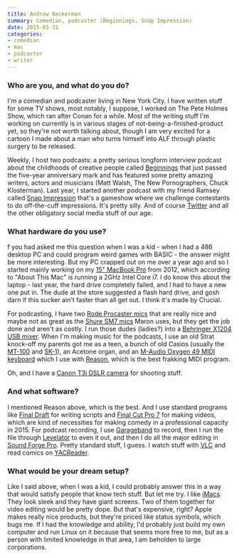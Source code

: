```yaml
---
title: Andrew Beckerman
summary: Comedian, podcaster (Beginnings, Snap Impression)
date: 2015-03-31
categories:
- comedian
- mac
- podcaster
- writer
---
```


### Who are you, and what do you do?

I'm a comedian and podcaster living in New York City. I have written stuff for some TV shows, most notably, I suppose, I worked on The Pete Holmes Show, which ran after Conan for a while. Most of the writing stuff I'm working on currently is in various stages of not-being-a-finished-product yet, so they're not worth talking about, though I am very excited for a cartoon I made about a man who turns himself into ALF through plastic surgery to be released. 

Weekly, I host two podcasts: a pretty serious longform interview podcast about the childhoods of creative people called [Beginnings](http://beginningspod.com/ "The creative people's childhood podcast.") that just passed the five-year anniversary mark and has featured some pretty amazing writers, actors and musicians (Matt Walsh, The New Pornographers, Chuck Klosterman). Last year, I started another podcast with my friend Ramsey called [Snap Impression](http://snapimpression.com/ "The impression gameshow podcast.") that's a gameshow where we challenge contestants to do off-the-cuff impressions. It's pretty silly. And of course [Twitter](https://twitter.com/AndyBeckerman "Andrew's Twitter account.") and all the other obligatory social media stuff of our age.

### What hardware do you use?

f you had asked me this question when I was a kid - when I had a 486 desktop PC and could program weird games with BASIC - the answer might be more interesting. But my PC crapped out on me over a year ago and so I started mainly working on my [15" MacBook Pro][macbook-pro] from 2012, which according to "About This Mac" is running a 2GHz Intel Core i7. I do know this about the laptop - last year, the hard drive completely failed, and I had to have a new one put in. The dude at the store suggested a flash hard drive, and gosh darn if this sucker ain't faster than all get out. I think it's made by Crucial.

For podcasting, I have two [Rode Procaster mics][procaster] that are really nice and maybe not as great as the [Shure SM7 mics][sm7b] Maron uses, but they get the job done and aren't as costly. I run those dudes (ladies?) into a [Behringer X1204 USB mixer][x1204usb]. When I'm making music for the podcasts, I use an old Strat knock-off my parents got me as a teen, a bunch of old Casios (usually the [MT-100][casiotone-mt-100] and [SK-1][]), an Acetone organ, and an [M-Audio Oxygen 49 MIDI keyboard][oxygen-49] which I use with [Reason][], which is the best frakking MIDI program.

Oh, and I have a [Canon T3i DSLR camera][eos-rebel-t3i] for shooting stuff.

### And what software?

I mentioned Reason above, which is the best. And I use standard programs like [Final Draft][final-draft] for writing scripts and [Final Cut Pro 7][final-cut-pro] for making videos, which are kind of necessities for making comedy in a professional capacity in 2015. For podcast recording, I use [Garageband][] to record, then I run the file through [Levelator][the-levelator] to even it out, and then I do all the major editing in [Sound Forge Pro][sound-forge]. Pretty standard stuff, I guess. I watch stuff with [VLC][] and read comics on [YACReader][].

### What would be your dream setup?

Like I said above, when I was a kid, I could probably answer this in a way that would satisfy people that know tech stuff. But let me try. I like [iMacs][imac]. They look sleek and they have giant screens. Two of them together for video editing would be pretty dope. But that's expensive, right? Apple makes really nice products, but they're priced like status symbols, which bugs me. If I had the knowledge and ability, I'd probably just build my own computer and run Linux on it because that seems more free to me, but as a person with limited knowledge in that area, I am beholden to large corporations.

[casiotone-mt-100]: https://en.wikipedia.org/wiki/Casio_MT-100 "A 49 key keyboard."
[eos-rebel-t3i]: https://en.wikipedia.org/wiki/Canon_EOS_600D "An 18 megapixel DSLR."
[final-cut-pro]: https://en.wikipedia.org/wiki/Final_Cut_Pro "A nonlinear video editor."
[final-draft]: http://store.finaldraft.com/final-draft-10.html "Popular screenwriting software."
[garageband]: https://www.apple.com/mac/garageband/ "An audio recording and editing tool for the Mac."
[imac]: https://www.apple.com/imac/ "An all-in-one computer."
[macbook-pro]: https://www.apple.com/macbook-pro/ "A laptop."
[oxygen-49]: http://www.m-audio.com/products/en_us/Oxygen49.html "A 49-key MIDI keyboard."
[procaster]: http://www.rode.com/microphones/procaster "A dynamic microphone."
[reason]: https://www.propellerheads.se/reason "A virtual studio rack for creating music."
[sk-1]: https://en.wikipedia.org/wiki/Casio_SK-1 "A 32 key synthesizer."
[sm7b]: http://www.shure.com/americas/products/microphones/sm/sm7b-vocal-microphone "A dynamic microphone."
[sound-forge]: http://www.sonycreativesoftware.com/soundforgepro "Audio editing software."
[the-levelator]: https://en.wikipedia.org/wiki/Levelator "Software for auto-adjusting the levels in audio."
[vlc]: http://www.videolan.org/vlc/ "An open-source media player."
[x1204usb]: http://www.behringer.com/EN/Products/X1204USB.aspx "A mixer with a USB interface."
[yacreader]: http://www.yacreader.com/ "A comic book reader."
